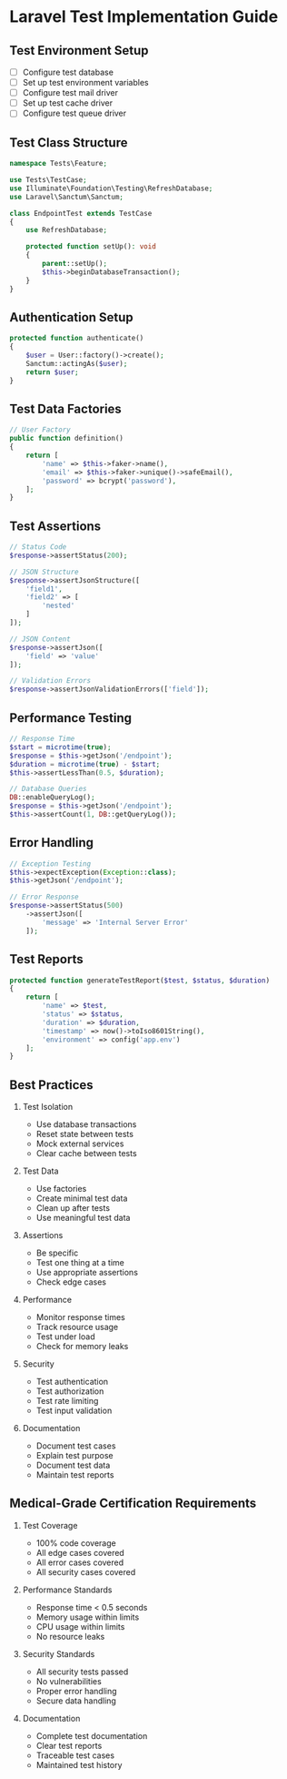 # Laravel Test Implementation Guide

## Test Environment Setup
- [ ] Configure test database
- [ ] Set up test environment variables
- [ ] Configure test mail driver
- [ ] Set up test cache driver
- [ ] Configure test queue driver

## Test Class Structure
```php
namespace Tests\Feature;

use Tests\TestCase;
use Illuminate\Foundation\Testing\RefreshDatabase;
use Laravel\Sanctum\Sanctum;

class EndpointTest extends TestCase
{
    use RefreshDatabase;

    protected function setUp(): void
    {
        parent::setUp();
        $this->beginDatabaseTransaction();
    }
}
```

## Authentication Setup
```php
protected function authenticate()
{
    $user = User::factory()->create();
    Sanctum::actingAs($user);
    return $user;
}
```

## Test Data Factories
```php
// User Factory
public function definition()
{
    return [
        'name' => $this->faker->name(),
        'email' => $this->faker->unique()->safeEmail(),
        'password' => bcrypt('password'),
    ];
}
```

## Test Assertions
```php
// Status Code
$response->assertStatus(200);

// JSON Structure
$response->assertJsonStructure([
    'field1',
    'field2' => [
        'nested'
    ]
]);

// JSON Content
$response->assertJson([
    'field' => 'value'
]);

// Validation Errors
$response->assertJsonValidationErrors(['field']);
```

## Performance Testing
```php
// Response Time
$start = microtime(true);
$response = $this->getJson('/endpoint');
$duration = microtime(true) - $start;
$this->assertLessThan(0.5, $duration);

// Database Queries
DB::enableQueryLog();
$response = $this->getJson('/endpoint');
$this->assertCount(1, DB::getQueryLog());
```

## Error Handling
```php
// Exception Testing
$this->expectException(Exception::class);
$this->getJson('/endpoint');

// Error Response
$response->assertStatus(500)
    ->assertJson([
        'message' => 'Internal Server Error'
    ]);
```

## Test Reports
```php
protected function generateTestReport($test, $status, $duration)
{
    return [
        'name' => $test,
        'status' => $status,
        'duration' => $duration,
        'timestamp' => now()->toIso8601String(),
        'environment' => config('app.env')
    ];
}
```

## Best Practices
1. Test Isolation
   - Use database transactions
   - Reset state between tests
   - Mock external services
   - Clear cache between tests

2. Test Data
   - Use factories
   - Create minimal test data
   - Clean up after tests
   - Use meaningful test data

3. Assertions
   - Be specific
   - Test one thing at a time
   - Use appropriate assertions
   - Check edge cases

4. Performance
   - Monitor response times
   - Track resource usage
   - Test under load
   - Check for memory leaks

5. Security
   - Test authentication
   - Test authorization
   - Test rate limiting
   - Test input validation

6. Documentation
   - Document test cases
   - Explain test purpose
   - Document test data
   - Maintain test reports

## Medical-Grade Certification Requirements
1. Test Coverage
   - 100% code coverage
   - All edge cases covered
   - All error cases covered
   - All security cases covered

2. Performance Standards
   - Response time < 0.5 seconds
   - Memory usage within limits
   - CPU usage within limits
   - No resource leaks

3. Security Standards
   - All security tests passed
   - No vulnerabilities
   - Proper error handling
   - Secure data handling

4. Documentation
   - Complete test documentation
   - Clear test reports
   - Traceable test cases
   - Maintained test history
